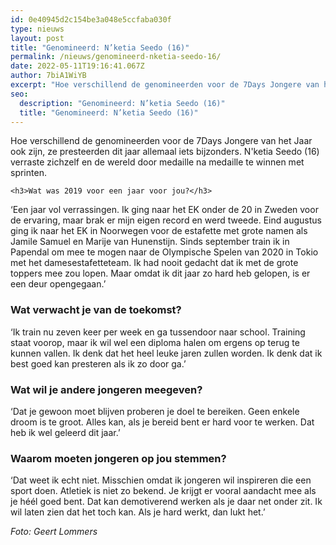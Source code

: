 ```yaml
---
id: 0e40945d2c154be3a048e5ccfaba030f
type: nieuws
layout: post
title: "Genomineerd: N’ketia Seedo (16)"
permalink: /nieuws/genomineerd-nketia-seedo-16/
date: 2022-05-11T19:16:41.067Z
author: 7biA1WiYB
excerpt: "Hoe verschillend de genomineerden voor de 7Days Jongere van het Jaar ook zijn, ze presteerden dit jaar allemaal iets bijzonders. N'ketia Seedo (16) verraste zichzelf en de wereld door medaille na medaille te winnen met sprinten.  "
seo:
  description: "Genomineerd: N’ketia Seedo (16)"
  title: "Genomineerd: N’ketia Seedo (16)"
---
```

Hoe verschillend de genomineerden voor de 7Days Jongere van het Jaar ook zijn, ze presteerden dit jaar allemaal iets bijzonders. N'ketia Seedo (16) verraste zichzelf en de wereld door medaille na medaille te winnen met sprinten.  

    <h3>Wat was 2019 voor een jaar voor jou?</h3>
<p>‘Een jaar vol verrassingen. Ik ging naar het EK onder de 20 in Zweden voor de ervaring, maar brak er mijn eigen record en werd tweede. Eind augustus ging ik naar het EK in Noorwegen voor de estafette met grote namen als Jamile Samuel en Marije van Hunenstijn. Sinds september train ik in Papendal om mee te mogen naar de Olympische Spelen van 2020 in Tokio met het damesestafetteteam. Ik had nooit gedacht dat ik met de grote toppers mee zou lopen. Maar omdat ik dit jaar zo hard heb gelopen, is er een deur opengegaan.’</p>
<h3>Wat verwacht je van de toekomst?</h3>
<p>‘Ik train nu zeven keer per week en ga tussendoor naar school. Training staat voorop, maar ik wil wel een diploma halen om ergens op terug te kunnen vallen. Ik denk dat het heel leuke jaren zullen worden. Ik denk dat ik best goed kan presteren als ik zo door ga.’</p>
<h3>Wat wil je andere jongeren meegeven?</h3>
<p>‘Dat je gewoon moet blijven proberen je doel te bereiken. Geen enkele droom is te groot. Alles kan, als je bereid bent er hard voor te werken. Dat heb ik wel geleerd dit jaar.’</p>
<h3>Waarom moeten jongeren op jou stemmen?</h3>
<p>‘Dat weet ik echt niet. Misschien omdat ik jongeren wil inspireren die een sport doen. Atletiek is niet zo bekend. Je krijgt er vooral aandacht mee als je héél goed bent. Dat kan demotiverend werken als je daar net onder zit. Ik wil laten zien dat het toch kan. Als je hard werkt, dan lukt het.’</p>
<p><em>Foto: Geert Lommers</em></p>  
